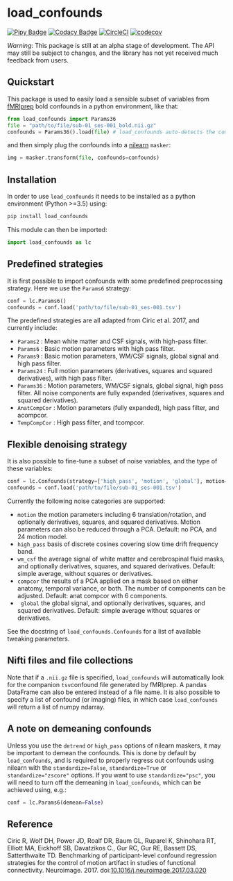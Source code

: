 # load_confounds

[![Pipy Badge](https://img.shields.io/pypi/v/load_confounds)](https://pypi.org/project/load-confounds/) [![Codacy Badge](https://api.codacy.com/project/badge/Grade/1da186ba5c44489b8af6d96a9c50d3c7)](https://app.codacy.com/gh/SIMEXP/fmriprep_load_confounds?utm_source=github.com&utm_medium=referral&utm_content=SIMEXP/fmriprep_load_confounds&utm_campaign=Badge_Grade_Dashboard) [![CircleCI](https://circleci.com/gh/SIMEXP/load_confounds.svg?style=svg)](https://circleci.com/gh/SIMEXP/load_confounds) [![codecov](https://codecov.io/gh/SIMEXP/load_confounds/branch/master/graph/badge.svg)](https://codecov.io/gh/SIMEXP/load_confounds)

*Warning*: This package is still at an alpha stage of development. The API may still be subject to changes, and the library has not yet received much feedback from users. 

## Quickstart

This package is used to easily load a sensible subset of variables from [fMRIprep](https://fmriprep.readthedocs.io/en/stable/) bold confounds in a python environment, like that:
```python
from load_confounds import Params36
file = "path/to/file/sub-01_ses-001_bold.nii.gz"
confounds = Params36().load(file) # load_confounds auto-detects the companion .tsv file
```
and then simply plug the confounds into a [nilearn](https://nilearn.github.io/) `masker`:
```python
img = masker.transform(file, confounds=confounds)
```

## Installation

In order to use `load_confounds` it needs to be installed as a python environment (Python >=3.5) using:
```bash
pip install load_confounds
```
This module can then be imported:
```python
import load_confounds as lc
```

## Predefined strategies
It is first possible to import confounds with some predefined preprocessing strategy. Here we use the `Params6` strategy:
```python
conf = lc.Params6()
confounds = conf.load('path/to/file/sub-01_ses-001.tsv')
```

The predefined strategies are all adapted from Ciric et al. 2017, and currently include:
 * `Params2` : Mean white matter and CSF signals, with high-pass filter.
 * `Params6` : Basic motion parameters with high pass filter.
 * `Params9` : Basic motion parameters, WM/CSF signals, global signal and high pass filter.
 * `Params24` : Full motion parameters (derivatives, squares and squared derivatives), with high pass filter.
 * `Params36` : Motion parameters, WM/CSF signals, global signal, high pass filter. All noise components are fully expanded (derivatives, squares and squared derivatives).
 * `AnatCompCor` : Motion parameters (fully expanded), high pass filter, and acompcor.
 * `TempCompCor` : High pass filter, and tcompcor.

## Flexible denoising strategy
It is also possible to fine-tune a subset of noise variables, and the type of these variables:
```python
conf = lc.Confounds(strategy=['high_pass', 'motion', 'global'], motion="derivatives")
confounds = conf.load('path/to/file/sub-01_ses-001.tsv')
```

Currently the following noise categories are supported:
* `motion` the motion parameters including 6 translation/rotation, and optionally derivatives, squares, and squared derivatives. Motion parameters can also be reduced through a PCA. Default: no PCA, and 24 motion model.
* `high_pass` basis of discrete cosines covering slow time drift frequency band.
* `wm_csf` the average signal of white matter and cerebrospinal fluid masks, and optionally derivatives, squares, and squared derivatives. Default: simple average, without squares or derivatives.
* `compcor` the results of a PCA applied on a mask based on either anatomy, temporal variance, or both. The number of components can be adjusted. Default: anat compcor with 6 components.
* ` global`  the global signal, and optionally derivatives, squares, and squared derivatives. Default: simple average without squares or derivatives.

See the docstring of `load_confounds.Confounds` for a list of available tweaking parameters.

## Nifti files and file collections
Note that if a `.nii.gz` file is specified, `load_confounds` will automatically look for the companion `tsv`confound file generated by fMRIprep. A pandas DataFrame can also be entered instead of a file name. It is also possible to specify a list of confound (or imaging) files, in which case `load_confounds` will return a list of numpy ndarray.

## A note on demeaning confounds
Unless you use the `detrend` or `high_pass` options of nilearn maskers, it may be important to demean the confounds. This is done by default by `load_confounds`, and is required to properly regress out confounds using nilearn with the `standardize=False`, `standardize=True` or `standardize="zscore"` options. If you want to use `standardize="psc"`, you will need to turn off the demeaning in `load_confounds`, which can be achieved using, e.g.:
```python
conf = lc.Params6(demean=False)
```

## Reference

Ciric R, Wolf DH, Power JD, Roalf DR, Baum GL, Ruparel K, Shinohara RT, Elliott MA, Eickhoff SB, Davatzikos C., Gur RC, Gur RE, Bassett DS, Satterthwaite TD. Benchmarking of participant-level confound regression strategies for the control of motion artifact in studies of functional connectivity. Neuroimage. 2017. doi:[10.1016/j.neuroimage.2017.03.020](https://doi.org/10.1016/j.neuroimage.2017.03.020)
